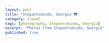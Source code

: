 ```yaml
---
layout: post
title: "Stepantsminda, Georgia 📷"
category: travel
tags: [photography, Stepantsminda, Georgia]
excerpt: "Photos from Stepantsminda, Georgia"
published: true
---
```

<script src="/assets/js/flickr-gallery.js"></script>
<div class="Stepantsminda"></div>
<script>
  flickr.addGallery("72157706001333095", ".Stepantsminda");
</script>
